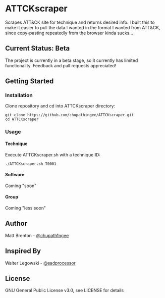 # ATTCKscraper
Scrapes ATT&amp;CK site for technique and returns desired info. I built this to make it easier to pull the data I wanted in the format I wanted from ATT&CK, since copy-pasting repeatedly from the browser kinda sucks...

## Current Status: Beta
The project is currently in a beta stage, so it currently has limited functionality. Feedback and pull requests appreciated!

## Getting Started

### Installation
Clone repository and cd into ATTCKscraper directory:
```
git clone https://github.com/chupathingee/ATTCKscraper.git
cd ATTCKscraper
```

### Usage

#### Technique
Execute ATTCKscraper.sh with a technique ID:
```
./ATTCKscraper.sh T0001
```

#### Software
Coming "soon"

#### Group
Coming "less soon"

## Author
Matt Brenton - [@chupath1ngee](https://twitter.com/chupath1ngee)

## Inspired By
Walter Legowski - [@sadprocessor](https://twitter.com/sadprocessor)

## License
GNU General Public License v3.0, see LICENSE for details
